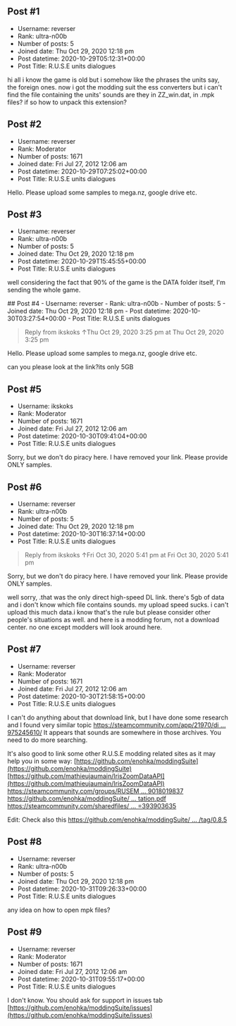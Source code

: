 ## Post #1
- Username: reverser
- Rank: ultra-n00b
- Number of posts: 5
- Joined date: Thu Oct 29, 2020 12:18 pm
- Post datetime: 2020-10-29T05:12:31+00:00
- Post Title: R.U.S.E units dialogues

hi all
i know the game is old but i somehow like the phrases the units say, the foreign ones.
now i got the modding suit the ess converters but i can't find the file containing the units' sounds are they in ZZ_win.dat, in .mpk files? if so how to unpack this extension?
## Post #2
- Username: reverser
- Rank: Moderator
- Number of posts: 1671
- Joined date: Fri Jul 27, 2012 12:06 am
- Post datetime: 2020-10-29T07:25:02+00:00
- Post Title: R.U.S.E units dialogues

Hello. Please upload some samples to mega.nz, google drive etc.
## Post #3
- Username: reverser
- Rank: ultra-n00b
- Number of posts: 5
- Joined date: Thu Oct 29, 2020 12:18 pm
- Post datetime: 2020-10-29T15:45:55+00:00
- Post Title: R.U.S.E units dialogues

well considering the fact that 90% of the game is the DATA folder itself, I'm sending the whole game.
<link removed by moderator>
## Post #4
- Username: reverser
- Rank: ultra-n00b
- Number of posts: 5
- Joined date: Thu Oct 29, 2020 12:18 pm
- Post datetime: 2020-10-30T03:27:54+00:00
- Post Title: R.U.S.E units dialogues

> Reply from ikskoks ↑Thu Oct 29, 2020 3:25 pm at Thu Oct 29, 2020 3:25 pm
>
> 
Hello. Please upload some samples to mega.nz, google drive etc.

can you please look at the link?its only 5GB
## Post #5
- Username: ikskoks
- Rank: Moderator
- Number of posts: 1671
- Joined date: Fri Jul 27, 2012 12:06 am
- Post datetime: 2020-10-30T09:41:04+00:00
- Post Title: R.U.S.E units dialogues

Sorry, but we don't do piracy here. I have removed your link. Please provide ONLY samples.
## Post #6
- Username: reverser
- Rank: ultra-n00b
- Number of posts: 5
- Joined date: Thu Oct 29, 2020 12:18 pm
- Post datetime: 2020-10-30T16:37:14+00:00
- Post Title: R.U.S.E units dialogues

> Reply from ikskoks ↑Fri Oct 30, 2020 5:41 pm at Fri Oct 30, 2020 5:41 pm
>
> 
Sorry, but we don't do piracy here. I have removed your link. Please provide ONLY samples.

well sorry, .that was the only direct high-speed DL link.
there's 5gb of data and i don't know which file contains sounds. my upload speed sucks. i can't upload this much data.i know that's the rule but please consider other people's situations as well. and here is a modding forum, not a download center. no one except modders will look around here.
## Post #7
- Username: reverser
- Rank: Moderator
- Number of posts: 1671
- Joined date: Fri Jul 27, 2012 12:06 am
- Post datetime: 2020-10-30T21:58:15+00:00
- Post Title: R.U.S.E units dialogues

I can't do anything about that download link, but I have done some research and I found very similar topic
[https://steamcommunity.com/app/21970/di ... 975245610/](https://steamcommunity.com/app/21970/discussions/0/611703999975245610/)
It appears that sounds are somewhere in those archives. You need to do more searching.

It's also good to link some other R.U.S.E modding related sites as it may help you in some way:
[https://github.com/enohka/moddingSuite](https://github.com/enohka/moddingSuite)
[https://github.com/mathieujaumain/IrisZoomDataAPI](https://github.com/mathieujaumain/IrisZoomDataAPI)
[https://steamcommunity.com/groups/RUSEM ... 9018019837](https://steamcommunity.com/groups/RUSEMODDING/announcements/detail/1874924279018019837)
[https://github.com/enohka/moddingSuite/ ... tation.pdf](https://github.com/enohka/moddingSuite/releases/download/v0.6.5/Documentation.pdf)
[https://steamcommunity.com/sharedfiles/ ... =393903635](https://steamcommunity.com/sharedfiles/filedetails/?id=393903635)


Edit: Check also this 
[https://github.com/enohka/moddingSuite/ ... /tag/0.8.5](https://github.com/enohka/moddingSuite/releases/tag/0.8.5)
## Post #8
- Username: reverser
- Rank: ultra-n00b
- Number of posts: 5
- Joined date: Thu Oct 29, 2020 12:18 pm
- Post datetime: 2020-10-31T09:26:33+00:00
- Post Title: R.U.S.E units dialogues

any idea on how to open mpk files?
## Post #9
- Username: reverser
- Rank: Moderator
- Number of posts: 1671
- Joined date: Fri Jul 27, 2012 12:06 am
- Post datetime: 2020-10-31T09:55:17+00:00
- Post Title: R.U.S.E units dialogues

I don't know. You should ask for support in issues tab
[https://github.com/enohka/moddingSuite/issues](https://github.com/enohka/moddingSuite/issues)
